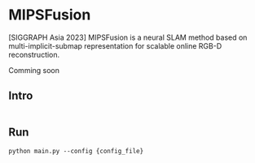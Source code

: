 # MIPSFusion
[SIGGRAPH Asia 2023] MIPSFusion is a neural SLAM method based on multi-implicit-submap representation for scalable online RGB-D reconstruction.

Comming soon

## Intro
<img>

## Run
```
python main.py --config {config_file}
```